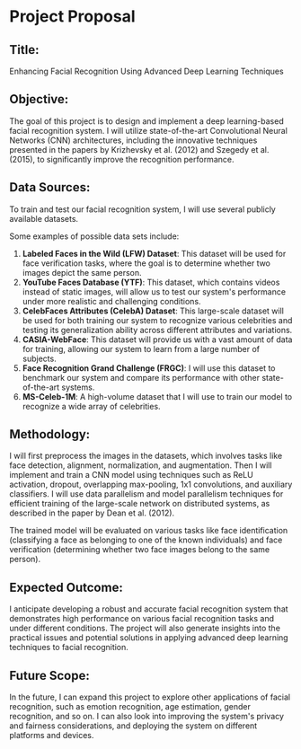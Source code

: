 # Project Proposal

## Title: 
Enhancing Facial Recognition Using Advanced Deep Learning Techniques

## Objective: 
The goal of this project is to design and implement a deep learning-based facial recognition system. I will utilize state-of-the-art Convolutional Neural Networks (CNN) architectures, including the innovative techniques presented in the papers by Krizhevsky et al. (2012) and Szegedy et al. (2015), to significantly improve the recognition performance.

## Data Sources:
To train and test our facial recognition system, I will use several publicly available datasets.

Some examples of possible data sets include:

1. **Labeled Faces in the Wild (LFW) Dataset**: This dataset will be used for face verification tasks, where the goal is to determine whether two images depict the same person.
2. **YouTube Faces Database (YTF)**: This dataset, which contains videos instead of static images, will allow us to test our system's performance under more realistic and challenging conditions.
3. **CelebFaces Attributes (CelebA) Dataset**: This large-scale dataset will be used for both training our system to recognize various celebrities and testing its generalization ability across different attributes and variations.
4. **CASIA-WebFace**: This dataset will provide us with a vast amount of data for training, allowing our system to learn from a large number of subjects.
5. **Face Recognition Grand Challenge (FRGC)**: I will use this dataset to benchmark our system and compare its performance with other state-of-the-art systems.
6. **MS-Celeb-1M**: A high-volume dataset that I will use to train our model to recognize a wide array of celebrities.

## Methodology:
I will first preprocess the images in the datasets, which involves tasks like face detection, alignment, normalization, and augmentation. Then I will implement and train a CNN model using techniques such as ReLU activation, dropout, overlapping max-pooling, 1x1 convolutions, and auxiliary classifiers. I will use data parallelism and model parallelism techniques for efficient training of the large-scale network on distributed systems, as described in the paper by Dean et al. (2012).

The trained model will be evaluated on various tasks like face identification (classifying a face as belonging to one of the known individuals) and face verification (determining whether two face images belong to the same person). 

## Expected Outcome:
I anticipate developing a robust and accurate facial recognition system that demonstrates high performance on various facial recognition tasks and under different conditions. The project will also generate insights into the practical issues and potential solutions in applying advanced deep learning techniques to facial recognition. 

## Future Scope:
In the future, I can expand this project to explore other applications of facial recognition, such as emotion recognition, age estimation, gender recognition, and so on. I can also look into improving the system's privacy and fairness considerations, and deploying the system on different platforms and devices.